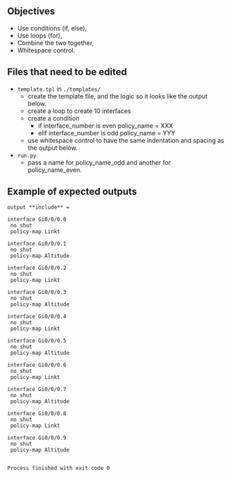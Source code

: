 ## Objectives
* Use conditions (if, else),
* Use loops (for),
* Combine the two together,
* Whitespace control.

## Files that need to be edited

* `template.tpl` in `./templates/`
    * create the template file, and the logic so it looks like the output below.
    * create a loop to create 10 interfaces
    * create a condition
        * if interface_number is even policy_name = XXX
        * elif interface_number is odd policy_name = YYY
    * use whitespace control to have the same indentation and spacing as the output below.
* `run.py`
    * pass a name for policy_name_odd and another for policy_name_even.
    
## Example of expected outputs

```buildoutcfg
output **include** = 

interface Gi0/0/0.0
 no shut
 policy-map Linkt

interface Gi0/0/0.1
 no shut
 policy-map Altitude

interface Gi0/0/0.2
 no shut
 policy-map Linkt

interface Gi0/0/0.3
 no shut
 policy-map Altitude

interface Gi0/0/0.4
 no shut
 policy-map Linkt

interface Gi0/0/0.5
 no shut
 policy-map Altitude

interface Gi0/0/0.6
 no shut
 policy-map Linkt

interface Gi0/0/0.7
 no shut
 policy-map Altitude

interface Gi0/0/0.8
 no shut
 policy-map Linkt

interface Gi0/0/0.9
 no shut
 policy-map Altitude


Process finished with exit code 0


```